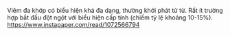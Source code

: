 Viêm đa khớp có biểu hiện khá đa dạng, thường khởi phát từ từ. Rất ít trường hợp bắt đầu đột ngột với biểu hiện cấp tính (chiếm tỷ lệ khoảng 10-15%).
https://www.instapaper.com/read/1072566794
